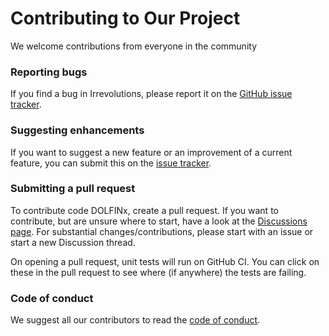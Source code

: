 # Contributing to Our Project
We welcome contributions from everyone in the community

### Reporting bugs

If you find a bug in Irrevolutions, please report it on the [GitHub issue
tracker](https://github.com/fenics/dolfinx/issues/new?labels=bug).


### Suggesting enhancements

If you want to suggest a new feature or an improvement of a current
feature, you can submit this on the [issue
tracker](https://github.com/fenics/dolfinx/issues).


### Submitting a pull request

To contribute code DOLFINx, create a pull request. If you want to
contribute, but are unsure where to start, have a look at the [Discussions page](https://github.com/kumiori/irrevolutions/discussions).
For substantial changes/contributions, please start with an issue or
start a new Discussion thread.

On opening a pull request, unit tests will run on GitHub CI. You can
click on these in the pull request to see where (if anywhere) the tests
are failing.


### Code of conduct

We suggest all our contributors to read the [code of
conduct](CODE-OF-CONDUCT.md).


